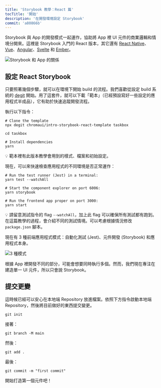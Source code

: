 ```yaml
---
title: 'Storybook 教學：React 篇'
tocTitle: '開始'
description: '在開發環境設定 Storybook'
commit: 'a80866b'
---
```


Storybook 與 App 的開發模式一起運作，協助將 App 裡 UI 元件的商業邏輯和情境分開來。這裡是 Storybook 入門的 React 版本，其它還有 [React Native](/intro-to-storybook/react-native/en/get-started)、[Vue](/intro-to-storybook/vue/en/get-started)、[Angular](/intro-to-storybook/angular/en/get-started)、[Svelte](/intro-to-storybook/svelte/en/get-started) 和 [Ember](/intro-to-storybook/ember/en/get-started)。

![Storybook 和 App 的關係](/intro-to-storybook/storybook-relationship.jpg)

## 設定 React Storybook

只要照著幾個步驟，就可以在環境下開始 build 的流程。我們喜歡從設定 build 系統的 [degit](https://github.com/Rich-Harris/degit) 開始。用了這套件，就可以下載「範本」（已經預設寫好一些設定的應用程式半成品），它有助於快速追蹤開發流程。

執行以下指令：

```shell:clipboard=false
# Clone the template
npx degit chromaui/intro-storybook-react-template taskbox

cd taskbox

# Install dependencies
yarn
```

<div class="aside">
💡 範本裡有此版本教學會用到的樣式、檔案和初始設定。
</div>

現在，可以來快速檢查應用程式的不同環境是否正常運作：

```shell:clipboard=false
# Run the test runner (Jest) in a terminal:
yarn test --watchAll

# Start the component explorer on port 6006:
yarn storybook

# Run the frontend app proper on port 3000:
yarn start
```

<div class="aside"> 
💡 請留意測試指令的 flag <code>--watchAll</code>，加上此 flag 可以確保所有測試都有跑到。在這篇教學的過程，會介紹不同的測試情境。可以考慮根據情況修改 <code>package.json</code> 腳本。
</div>

現在有 3 種前端應用程式模式：自動化測試 (Jest)、元件開發 (Storybook) 和應用程式本身。

![3 種模式](/intro-to-storybook/app-three-modalities.png)

根據 App 裡開發不同的部分，可能會想要同時執行多個。然而，我們現在專注在建造單一 UI 元件，所以只會說 Storybook。

## 提交更變

這時候已經可以安心在本地端 Repository 放進檔案。依照下方指令啟動本地端 Repository，然後將目前做好的東西提交變更。

```shell
git init
```

接著：

```shell
git branch -M main
```

然後：

```shell
git add .
```

最後：

```shell
git commit -m "first commit"
```

開始打造第一個元件吧！
